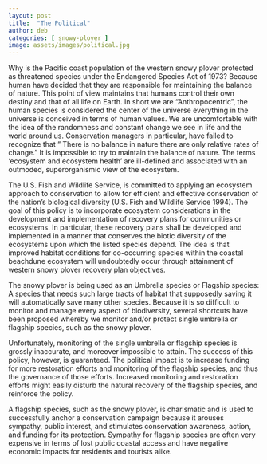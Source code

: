```yaml
---
layout: post
title:  "The Political"
author: deb
categories: [ snowy-plover ]
image: assets/images/political.jpg
---
```

Why is the Pacific coast population of the western snowy plover protected as threatened species under the Endangered Species Act of 1973? Because human have decided that they are responsible for maintaining the balance of nature. This point of view maintains that humans control their own destiny and that of all life on Earth. In short we are “Anthropocentric”, the human species is considered the center of the universe everything in the universe is conceived in terms of human values. We are uncomfortable with the idea of the randomness and constant change we see in life and the world around us. Conservation managers in particular, have failed to recognize that ” There is no balance in nature there are only relative rates of change.” It is impossible to try to maintain the balance of nature. The terms ‘ecosystem and ecosystem health’ are ill-defined and associated with an outmoded, superorganismic view of the ecosystem.

The U.S. Fish and Wildlife Service, is committed to applying an ecosystem approach to conservation to allow for efficient and effective conservation of the nation’s biological diversity (U.S. Fish and Wildlife Service 1994). The goal of this policy is to incorporate ecosystem considerations in the development and implementation of recovery plans for communities or ecosystems. In particular, these recovery plans shall be developed and implemented in a manner that conserves the biotic diversity of the ecosystems upon which the listed species depend. The idea is that improved habitat conditions for co-occurring species within the coastal beachdune ecosystem will undoubtedly occur through attainment of western snowy plover recovery plan objectives.

The snowy plover is being used as an Umbrella species or Flagship species: A species that needs such large tracts of habitat that supposedly saving it will automatically save many other species. Because it is so difficult to monitor and manage every aspect of biodiversity, several shortcuts have been proposed whereby we monitor and/or protect single umbrella or flagship species, such as the snowy plover.

Unfortunately, monitoring of the single umbrella or flagship species is grossly inaccurate, and moreover impossible to attain. The success of this policy, however, is guaranteed. The political impact is to increase funding for more restoration efforts and monitoring of the flagship species, and thus the governance of those efforts. Increased monitoring and restoration efforts might easily disturb the natural recovery of the flagship species, and reinforce the policy.

A flagship species, such as the snowy plover, is charismatic and is used to successfully anchor a conservation campaign because it arouses sympathy, public interest, and stimulates conservation awareness, action, and funding for its protection. Sympathy for flagship species are often very expensive in terms of lost public coastal access and have negative economic impacts for residents and tourists alike.